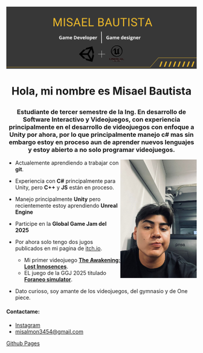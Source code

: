 ![Baner](/imagenes/GithubProfilePanel.png)
# <p align="center"> Hola, mi nombre es Misael Bautista </p>
### <p align="center"> Estudiante de tercer semestre de la Ing. En desarrollo de Software Interactivo y Videojuegos, con experiencia principalmente en el desarrollo de videojuegos con enfoque a Unity por ahora, por lo que principalmente manejo c# mas sin embargo estoy en proceso aun de aprender nuevos lenguajes y estoy abierto a no solo programar videojuegos.</p>

<img src="imagenes/trrtr.jpg" alt="Yo" width="40%" height="40%" style="float: right;"/></img>

- Actualemente aprendiendo a trabajar con **git**.

- Experiencia con **C#** principalmente para Unity, pero **C++** y **JS** están en proceso.

- Manejo principalmente **Unity** pero recientemente estoy aprendiendo **Unreal Engine**

- Participe en la **Global Game Jam del 2025**

- Por ahora solo tengo dos jugos publicados en mi pagina de [itch.io](https://boxy-dev.itch.io/).
  - Mi primer videojuego [**The Awakening: Lost Innosences**](https://mokarun.itch.io/the-awakening-lost-innosences).
  - EL juego de la GGJ 2025 titulado [**Foraneo simulator**](https://xtianlors.itch.io/foraneo-simulator).

- Dato curioso, soy amante de los videojuegos, del gymnasio y de One piece.



#### Contactame:
 - [Instagram](https://www.instagram.com/evo_dev/)
 - misalmon3454@gmail.com
 
 [Github Pages](https://misalmon1341.github.io/Misalmon1341/)







